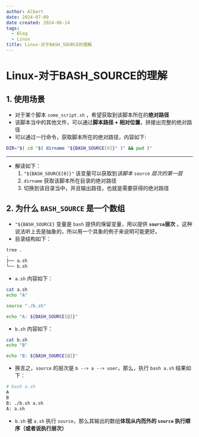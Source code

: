 ```yaml
---
author: Albert
date: 2024-07-09
date created: 2024-06-14
tags:
  - Blog
  - Linux
title: Linux-对于BASH_SOURCE的理解
---
```



# Linux-对于BASH_SOURCE的理解

## 1. 使用场景

- 对于某个脚本 `some_script.sh` ，希望获取到该脚本所在的**绝对路径**
- 该脚本当中的其他文件，可以通过**脚本路径 + 相对位置**，拼接出完整的绝对路径
- 可以通过一行命令，获取脚本所在的绝对路径，内容如下:

```sh
DIR="$( cd "$( dirname "${BASH_SOURCE[0]}" )" && pwd )"
```

---

- 解读如下：
  1. `"${BASH_SOURCE[0]}"` 该变量可以获取到*该脚本 `source` 层次的第一层*
  2. `dirname` 获取该脚本所在目录的绝对路径
  3. 切换到该目录当中，并且输出路径，也就是需要获得的绝对路径

## 2. 为什么 `BASH_SOURCE` 是一个数组

- `"${BASH_SOURCE}` 变量是 `bash` 提供的保留变量，用以提供 **`source`层次** 。这种说法听上去是抽象的，所以用一个具象的例子来说明可能更好。
- 目录结构如下：

```sh
tree .
.
├── a.sh
└── b.sh
```

- `a.sh` 内容如下：

```sh
cat a.sh
echo "A"

source "./b.sh"

echo "A: ${BASH_SOURCE[@]}"
```

- `b.sh` 内容如下：

```sh
cat b.sh
echo "B"

echo "B: ${BASH_SOURCE[@]}"
```

- 换言之，`source` 的层次是 `b --> a --> user`，那么，执行 `bash a.sh` 结果如下：

```sh
# bash a.sh
A
B
B: ./b.sh a.sh
A: a.sh
```

- `b.sh` 被 `a.sh` 执行 `source`，那么其输出的数组**体现从内而外的 `source` 执行顺序（或者说执行层次）**

